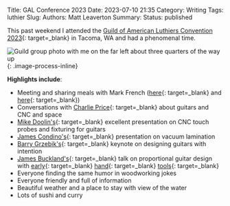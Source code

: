 Title: GAL Conference 2023
Date: 2023-07-10 21:35
Category: Writing
Tags: luthier
Slug:
Authors: Matt Leaverton
Summary:
Status: published

This past weekend I attended the
[Guild of American Luthiers Convention 2023](https://luth.org/conventions/2023-convention-recap/){: target=_blank} in
Tacoma, WA and had a phenomenal time.

![Guild group photo with me on the far left about three quarters of the way up](/images/gal-2023-group-picture.jpg "GAL 2023 Group Picture"){: .image-process-inline}

**Highlights include**:

- Meeting and sharing meals with Mark French ([here](https://polytechnic.purdue.edu/profile/rmfrench){: target=_blank} and [here](https://www.search.luth.org/mark-french/){: target=_blank})
- Conversations with [Charlie Price](https://www.search.luth.org/charlie-price/){: target=_blank} about guitars and CNC and space
- [Mike Doolin's](https://www.search.luth.org/mike-doolin/){: target=_blank} excellent presentation on CNC touch probes and fixturing for guitars
- [James Condino's](https://www.search.luth.org/james-condino/){: target=_blank} presentation on vacuum lamination
- [Barry Grzebik's](https://www.grezguitars.com/){: target=_blank} keynote on designing guitars with intention
- [James Buckland's](https://www.search.luth.org/james-buckland/){: target=_blank} talk on proportional guitar design with [early](https://en.wikipedia.org/wiki/Vesica_piscis){: target=_blank} [hand](https://en.wikipedia.org/wiki/Beam_compass){: target=_blank} [tools](https://en.wikipedia.org/wiki/Sector_(instrument)){: target=_blank}
- Everyone finding the same humor in woodworking jokes
- Everyone friendly and full of information
- Beautiful weather and a place to stay with view of the water
- Lots of sushi and curry
